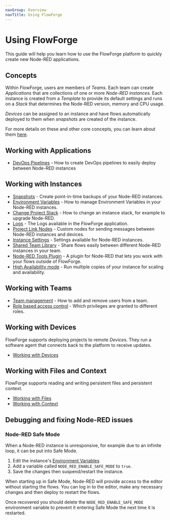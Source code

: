 ```yaml
---
navGroup: Overview
navTitle: Using FlowForge
---
```


# Using FlowForge

This guide will help you learn how to use the FlowForge platform to quickly create
new Node-RED applications.

## Concepts

Within FlowForge, users are members of _Teams_. Each team can create _Applications_
that are collections of one or more _Node-RED instances_. Each instance is created
from a _Template_ to provide its default settings and runs on a _Stack_ that determines
the Node-RED version, memory and CPU usage.

_Devices_ can be assigned to an instance and have flows automatically deployed to
them when _snapshots_ are created of the instance.

For more details on these and other core concepts, you can learn about them [here](concepts.md).

## Working with Applications

 - [DevOps Pipelines](devops-pipelines.md) - How to create DevOps pipelines to easily deploy between Node-RED instances

## Working with Instances

 - [Snapshots](snapshots.md) - Create point-in-time backups of your Node-RED instances.
 - [Environment Variables](envvar.md) - How to manage Environment Variables in your Node-RED instances.
 - [Change Project Stack](changestack.md) - How to change an instance stack, for example to upgrade Node-RED.
 - [Logs](logs.md) - The Logs available in the FlowForge application.
 - [Project Link Nodes](projectnodes.md) - Custom nodes for sending messages between Node-RED instances and devices.
 - [Instance Settings](instance-settings.md) - Settings available for Node-RED instances.
 - [Shared Team Library](shared-library.md) - Share flows easily between different Node-RED instances in your team.
 - [Node-RED Tools Plugin](node-red-tools.md) - A plugin for Node-RED that lets you work with your flows outside of FlowForge.
 - [High Availability mode](high-availability.md) - Run multiple copies of your instance for scaling and availability.

## Working with Teams

 - [Team management](./team/) - How to add and remove users from a team.
 - [Role based access control](./team/#role-based-access-control) - Which privileges are granted to different roles.

## Working with Devices

FlowForge supports deploying projects to remote _Devices_. They run a software agent
that connects back to the platform to receive updates.

 - [Working with Devices](devices.md)

## Working with Files and Context

FlowForge supports reading and writing persistent files and persistent context.

 - [Working with Files](filenodes.md)
 - [Working with Context](persistent-context.md)

## Debugging and fixing Node-RED issues

### Node-RED Safe Mode

When a Node-RED instance is unresponsive, for example due to an infinite loop,
it can be put into Safe Mode.

1. Edit the instance's [Environment Variables](envvar.md)
2. Add a variable called `NODE_RED_ENABLE_SAFE_MODE` to `true`.
3. Save the changes then suspend/restart the instance.

When starting up in Safe Mode, Node-RED will provide access to the editor without
starting the flows. You can log in to the editor, make any necessary changes
and then deploy to restart the flows.

Once recovered you should delete the `NODE_RED_ENABLE_SAFE_MODE` environment variable
to prevent it entering Safe Mode the next time it is restarted.
